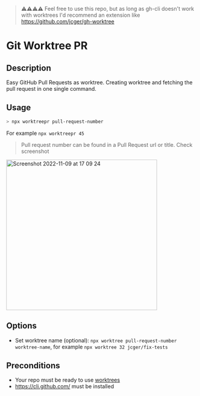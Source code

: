 > ⚠️⚠️⚠️⚠️ Feel free to use this repo, but as long as gh-cli doesn't work with worktrees I'd recommend an extension like https://github.com/jcger/gh-worktree 

# Git Worktree PR

## Description

Easy GitHub Pull Requests as worktree. Creating worktree and fetching the pull request in one single command.

## Usage

```sh
> npx worktreepr pull-request-number
```

For example `npx worktreepr 45`

> Pull request number can be found in a Pull Request url or title. Check screenshot

<img width="400" alt="Screenshot 2022-11-09 at 17 09 24" src="https://user-images.githubusercontent.com/17549662/200883191-b08d536c-5452-4c8e-a4f3-b5ab1839367c.png">

## Options

- Set worktree name (optional): `npx worktree pull-request-number worktree-name`, for example `npx worktree 32 jcger/fix-tests`

## Preconditions

- Your repo must be ready to use [worktrees](https://git-scm.com/docs/git-worktree)
- https://cli.github.com/ must be installed
